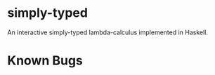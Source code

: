 simply-typed
============

An interactive simply-typed lambda-calculus implemented in Haskell.

Known Bugs
============
